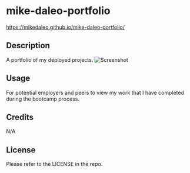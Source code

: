 # mike-daleo-portfolio

https://mikedaleo.github.io/mike-daleo-portfolio/

## Description

A portfolio of my deployed projects.
![Screenshot](/assets/images/portfolio%20screenshot.png)

## Usage

For potential employers and peers to view my work that I have completed during the bootcamp process.


## Credits

N/A

## License

Please refer to the LICENSE in the repo.

